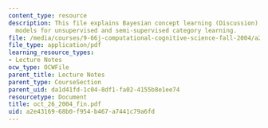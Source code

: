 ```yaml
---
content_type: resource
description: This file explains Bayesian concept learning (Discussion), and probabilistic
  models for unsupervised and semi-supervised category learning.
file: /media/courses/9-66j-computational-cognitive-science-fall-2004/a2e4316968b0f954b467a7441c79a6fd_oct_26_2004_fin.pdf
file_type: application/pdf
learning_resource_types:
- Lecture Notes
ocw_type: OCWFile
parent_title: Lecture Notes
parent_type: CourseSection
parent_uid: da1d41fd-1c04-8df1-fa02-4155b8e1ee74
resourcetype: Document
title: oct_26_2004_fin.pdf
uid: a2e43169-68b0-f954-b467-a7441c79a6fd
---
```

